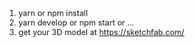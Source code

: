 1. yarn or npm install
2. yarn develop or npm start or ...
3. get your 3D model at https://sketchfab.com/
